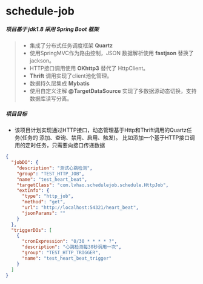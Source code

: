 # schedule-job
##### 项目基于 __jdk1.8__ 采用 __Spring Boot__ 框架
> * 集成了分布式任务调度框架 __Quartz__
> * 使用SpringMVC作为路由控制，JSON 数据解析使用 __fastjson__ 替换了 jackson。
> * HTTP接口调用使用 __OKhttp3__ 替代了 HttpClient。
> * __Thrift__ 调用实现了client池化管理。
> * 数据持久层集成 __Mybatis__ 
> * 使用自定义注解 __@TargetDataSource__ 实现了多数据源动态切换，支持数据库读写分离。

##### 项目目标
* 该项目计划实现通过HTTP接口，动态管理基于Http和Thrift调用的Quartz任务(任务的 添加、查询、禁用、启用、触发)。
比如添加一个基于HTTP接口调用的定时任务，只需要向接口传递数据
```json
{
  "jobDO": {
    "description": "测试心跳检测",
    "group": "TEST_HTTP_JOB",
    "name": "test_heart_beat",
    "targetClass": "com.lvhao.schedulejob.schedule.HttpJob",
    "extInfo": {
      "type": "http_job",
      "method": "get",
      "url": "http://localhost:54321/heart_beat",
      "jsonParams": ""
    }
  },
  "triggerDOs": [
    {
      "cronExpression": "0/30 * * * * ?",
      "description": "心跳检测每30秒调用一次",
      "group": "TEST_HTTP_TRIGGER",
      "name": "test_heart_beat_trigger"
    }
  ]
}
```

